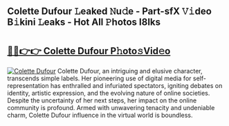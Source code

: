 ## Colette Dufour 𝙻eaked 𝙽u𝚍e - Part-sfX 𝚅𝚒deo B𝚒kini 𝙻eaks - Hot All 𝙿hotos I8Iks

# <h2><a href="http://ld3ozrv.urlbe.top/?page=Colette+Dufour">🔗🔗👉👉 Colette Dufour P𝚑oto𝚜Vid𝚎o</a></h2>

[![Colette Dufour](https://i.imgur.com/eBuTRDB.gif)](http://ld3ozrv.urlbe.top/?page=Colette+Dufour)
Colette Dufour, an intriguing and elusive character, transcends simple labels. Her pioneering use of digital media for self-representation has enthralled and infuriated spectators, igniting debates on identity, artistic expression, and the evolving nature of online societies. Despite the uncertainty of her next steps, her impact on the online community is profound. Armed with unwavering tenacity and undeniable charm, Colette Dufour influence in the virtual world is boundless.
